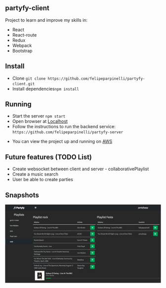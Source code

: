 ## partyfy-client

Project to learn and improve my skills in:
- React
- React-route
- Redux
- Webpack
- Bootstrap

## Install

- Clone `git clone https://github.com/felipeparpinelli/partyfy-client.git`
- Install dependencies`npm install`

## Running

- Start the server `npm start`
- Open browser at [Localhost](http://localhost:8080)
- Follow the instructions to run the backend service: `https://github.com/felipeparpinelli/partyfy-server`

* You can view the project up and running on [AWS](http://ec2-34-205-81-9.compute-1.amazonaws.com:8080)

## Future features (TODO List)

- Create websocket between client and server - collaborativePlaylist
- Create a music search
- User be able to create parties

## Snapshots
![alt tag](https://github.com/felipeparpinelli/partyfy-client/blob/master/public/img/screenshot.png)
